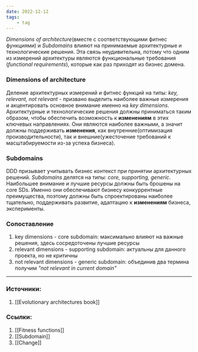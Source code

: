 ```yaml
---
date: 2022-12-12
tags:
    - tag
---
```


*Dimensions of architecture*(вместе с соответствующими фитнес функциями) и *Subdomains* влияют на принимаемые архитектурные и технологические решения. Эта связь неудивительна, потому что одним из измерений архитектуры являются функциональные требования (*functional requirements*), которые как раз приходят из бизнес домена.

### Dimensions of architecture

Деление архитектурных измерений и фитнес функций на типы: *key, relevant, not relevant* - призвано выделить наиболее важные измерения и акцентировать основное внимание именно на *key dimensions*. Архитектурные и технологические решения должны приниматься таким образом, чтобы обеспечить возможность к **изменениям** в этих ключевых направлениях. Они являются наиболее важными, а значит должны поддерживать **изменения**, как внутренние(оптимизация производительности), так и внешние(ужесточение требований к масштабируемости из-за успеха бизнеса).


### Subdomains

DDD призывает учитывать бизнес контекст при принятии архитектурных решений. *Subdomains* делятся на типы: *core, supporting, generic*. Наибольшее внимание и лучшие ресурсы должны быть брошены на core SDs. Именно они обеспечивают бизнесу конкуррентные преимущества, поэтому должны быть спроектированы наиболее тщательно, поддерживать развитие, адаптацию к **изменениям** бизнеса, эксперименты.

### Сопоставление

1. key dimensions - core subdomain: максимально влияют на важные решения, здесь сосредоточены лучшие ресурсы
1. relevant dimensions - supporting subdomain: актуальны для данного проекта, но не критичны
1. not relevant dimensions - generic subdomain: объединив два термина получим *"not relevant in current domain"*

---

### Источники:
1. [[Evolutionary architectures book]]

### Ссылки:
1. [[Fitness functions]]
1. [[Subdomain]]
1. [[Change]]